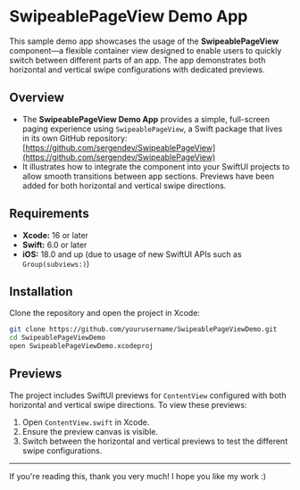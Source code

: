 # SwipeablePageView Demo App

This sample demo app showcases the usage of the **SwipeablePageView** component—a flexible container view designed to enable users to quickly switch between different parts of an app. The app demonstrates both horizontal and vertical swipe configurations with dedicated previews.

## Overview

- The **SwipeablePageView Demo App** provides a simple, full-screen paging experience using `SwipeablePageView`, a Swift package that lives in its own GitHub repository:
  [https://github.com/sergendev/SwipeablePageView](https://github.com/sergendev/SwipeablePageView) 
- It illustrates how to integrate the component into your SwiftUI projects to allow smooth transitions between app sections. Previews have been added for both horizontal and vertical swipe directions.

## Requirements

- **Xcode:** 16 or later
- **Swift:** 6.0 or later
- **iOS:** 18.0 and up (due to usage of new SwiftUI APIs such as `Group(subviews:)`)

## Installation

Clone the repository and open the project in Xcode:

```bash
git clone https://github.com/yourusername/SwipeablePageViewDemo.git
cd SwipeablePageViewDemo
open SwipeablePageViewDemo.xcodeproj
```

## Previews

The project includes SwiftUI previews for `ContentView` configured with both horizontal and vertical swipe directions. To view these previews:

1. Open `ContentView.swift` in Xcode.
2. Ensure the preview canvas is visible.
3. Switch between the horizontal and vertical previews to test the different swipe configurations.

---

If you're reading this, thank you very much! I hope you like my work :)
